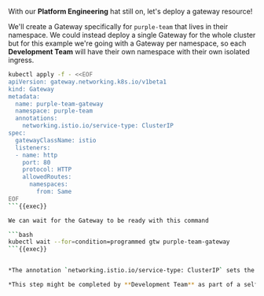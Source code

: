 
With our **Platform Engineering** hat still on, let's deploy a gateway resource!

We'll create a Gateway specifically for `purple-team` that lives in their namespace. We could instead deploy a single Gateway for the whole cluster but for this example we're going with a Gateway per namespace, so each **Development Team** will have their own namespace with their own isolated ingress.

```bash
kubectl apply -f - <<EOF
apiVersion: gateway.networking.k8s.io/v1beta1
kind: Gateway
metadata:
  name: purple-team-gateway
  namespace: purple-team
  annotations:
    networking.istio.io/service-type: ClusterIP
spec:
  gatewayClassName: istio
  listeners:
  - name: http
    port: 80
    protocol: HTTP
    allowedRoutes:
      namespaces:
        from: Same
EOF
```{{exec}}

We can wait for the Gateway to be ready with this command

```bash
kubectl wait --for=condition=programmed gtw purple-team-gateway
```{{exec}}


*The annotation `networking.istio.io/service-type: ClusterIP` sets the generated service type to `ClusterIP`. It is needed due to limitations of the lab environment. Leaving it as `LoadBalancer` is probably fine in most cases.*

*This step might be completed by **Development Team** as part of a self-service template. For example using [Backstage Developer portal](https://backstage.io/). The templates are created by a **Platform Engineering Team***